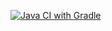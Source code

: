 [![Java CI with Gradle](https://github.com/Slaywerz/aqa-5.1/actions/workflows/gradle.yml/badge.svg?branch=master&event=status)](https://github.com/Slaywerz/aqa-5.1/actions/workflows/gradle.yml)
